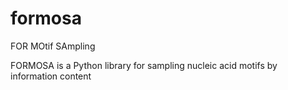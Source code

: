 # formosa
FOR MOtif SAmpling

FORMOSA is a Python library for sampling nucleic acid motifs by information content